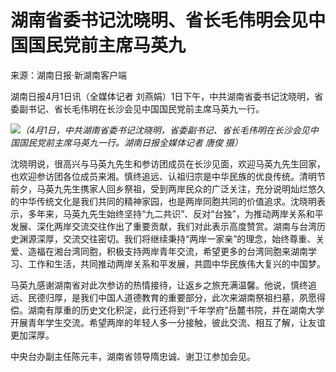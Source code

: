 # 湖南省委书记沈晓明、省长毛伟明会见中国国民党前主席马英九

来源：湖南日报·新湖南客户端

湖南日报4月1日讯（全媒体记者 刘燕娟）1日下午，中共湖南省委书记沈晓明，省委副书记、省长毛伟明在长沙会见中国国民党前主席马英九一行。

![](https://inews.gtimg.com/om_bt/OurWUHU_EaaI2heZskbnwkJhFn1Kiy1Xfoq3nnLhCBve4AA/1000)_（4月1日，中共湖南省委书记沈晓明，省委副书记、省长毛伟明在长沙会见中国国民党前主席马英九一行。湖南日报全媒体记者
唐俊 摄）_

沈晓明说，很高兴与马英九先生和参访团成员在长沙见面，欢迎马英九先生回家，也欢迎参访团各位成员来湘。慎终追远、认祖归宗是中华民族的优良传统。清明节前夕，马英九先生携家人回乡祭祖，受到两岸民众的广泛关注，充分说明灿烂悠久的中华传统文化是我们共同的精神家园，也是两岸同胞共同的价值追求。沈晓明表示，多年来，马英九先生始终坚持“九二共识”、反对“台独”，为推动两岸关系和平发展、深化两岸交流交往作出了重要贡献，我们对此表示高度赞赏。湖南与台湾历史渊源深厚，交流交往密切。我们将继续秉持“两岸一家亲”的理念，始终尊重、关爱、造福在湘台湾同胞，积极支持两岸青年交流，希望更多的台湾同胞来湖南学习、工作和生活，共同推动两岸关系和平发展，共圆中华民族伟大复兴的中国梦。

马英九感谢湖南省对此次参访的热情接待，让返乡之旅充满温馨。他说，慎终追远、民德归厚，是我们中国人道德教育的重要部分，此次来湖南祭祖扫墓，夙愿得偿。湖南有厚重的历史文化积淀，此行还将到“千年学府”岳麓书院，并在湖南大学开展青年学生交流。希望两岸的年轻人多一分接触，彼此交流、相互了解，让友谊更加深厚。

中央台办副主任陈元丰，湖南省领导隋忠诚、谢卫江参加会见。

